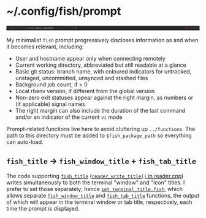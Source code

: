 # ~/.config/fish/prompt

![Screenshot]

My minimalist `fish` prompt progressively discloses information as and when it
becomes relevant, including:

* User and hostname appear only when connecting remotely
* Current working directory, abbreviated but still readable at a glance
* Basic git status: branch name, with coloured indicators for untracked,
  unstaged, uncommitted, unsynced and stashed files
* Background job count, if > 0
* Local rbenv version, if different from the global version
* Non-zero exit statuses appear against the right margin, as numbers or (if
  applicable) signal names
* The right margin can also include the duration of the last command and/or an
  indicator of the current `vi` mode

Prompt-related functions live here to avoid cluttering up `../functions`. The
path to this directory must be added to `$fish_package_path` so everything can
auto-load.

[Screenshot]: https://raw.githubusercontent.com/zgracem/dotconfig/master/fish/prompt/prompt.png

## `fish_title` → `fish_window_title` + `fish_tab_title`

The code supporting [`fish_title`] ([`reader_write_title()` in reader.cpp][1])
writes simultaneously to both the terminal "window" and "icon" titles. I prefer
to set those separately; hence [`set_terminal_title.fish`][2], which allows
separate [`fish_window_title`][3] and [`fish_tab_title`][4] functions, the
output of which will appear in the terminal window or tab title, respectively,
each time the prompt is displayed.

[`fish_title`]: https://fishshell.com/docs/current/cmds/fish_title.html
[1]: https://github.com/fish-shell/fish-shell/blob/master/src/reader.cpp#L1457
[2]: https://github.com/zgracem/dotconfig/blob/main/fish/prompt/functions/set_terminal_title.fish
[3]: https://github.com/zgracem/dotconfig/blob/main/fish/prompt/functions/fish_window_title.fish
[4]: https://github.com/zgracem/dotconfig/blob/main/fish/prompt/functions/fish_tab_title.fish
